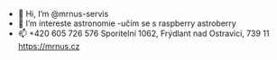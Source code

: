 - 👋 Hi, I’m @mrnus-servis
- 👀 I’m intereste  astronomie
-učím se  s raspberry  astroberry
- 📫  +420 605 726 576
Sporitelní 1062, Frýdlant nad Ostravicí, 739 11
https://mrnus.cz


<!---
mrnus-servis/mrnus-servis is a ✨ special ✨ repository because its `README.md` (this file) appears on your GitHub profile.
You can click the Preview link to take a look at your changes.
--->
